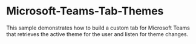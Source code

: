 # Microsoft-Teams-Tab-Themes
This sample demonstrates how to build a custom tab for Microsoft Teams that retrieves the active theme for the user and listen for theme changes.
